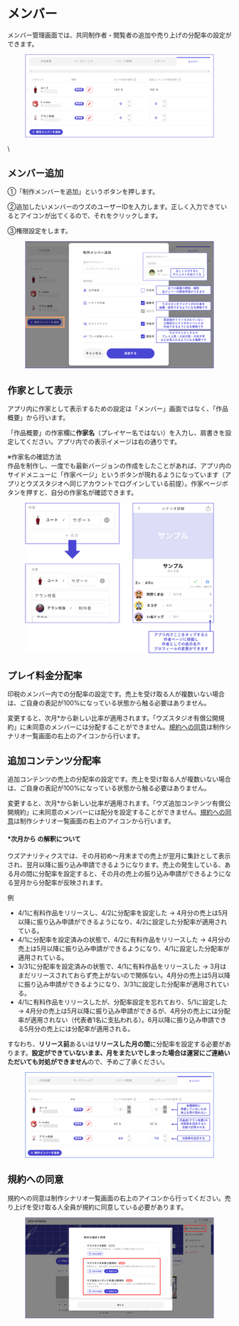 # メンバー

メンバー管理画面では、共同制作者・閲覧者の追加や売り上げの分配率の設定ができます。

<figure><img src="../.gitbook/assets/image (104).png" alt=""><figcaption></figcaption></figure>

\


## メンバー追加

①「制作メンバーを追加」というボタンを押します。

②追加したいメンバーのウズのユーザーIDを入力します。正しく入力できているとアイコンが出てくるので、それをクリックします。

③権限設定をします。

<figure><img src="../.gitbook/assets/image (103).png" alt=""><figcaption></figcaption></figure>



## 作家として表示

アプリ内に作家として表示するための設定は「メンバー」画面ではなく、「作品概要」から行います。

「作品概要」の作家欄に**作家名**（プレイヤー名ではない）を入力し、肩書きを設定してください。アプリ内での表示イメージは右の通りです。

※作家名の確認方法\
作品を制作し、一度でも最新バージョンの作成をしたことがあれば、アプリ内のサイドメニューに「作家ページ」というボタンが現れるようになっています（アプリとウズスタジオへ同じアカウントでログインしている前提）。作家ページボタンを押すと、自分の作家名が確認できます。

<figure><img src="../.gitbook/assets/image (105).png" alt=""><figcaption></figcaption></figure>





## プレイ料金分配率

印税のメンバー内での分配率の設定です。売上を受け取る人が複数いない場合は、ご自身の表記が100%になっている状態から触る必要はありません。

変更すると、次月\*から新しい比率が適用されます。「ウズスタジオ有償公開規約」に未同意のメンバーには分配することができません。[規約への同意](author.md#heno)は制作シナリオ一覧画面の右上のアイコンから行います。





## 追加コンテンツ分配率

追加コンテンツの売上の分配率の設定です。売上を受け取る人が複数いない場合は、ご自身の表記が100%になっている状態から触る必要はありません。

変更すると、次月\*から新しい比率が適用されます。「ウズ追加コンテンツ有償公開規約」に未同意のメンバーには配分を設定することができません。[規約への同意](author.md#heno)は制作シナリオ一覧画面の右上のアイコンから行います。



#### \*次月から の解釈について

ウズアナリティクスでは、その月初め～月末までの売上が翌月に集計として表示され、翌月以降に振り込み申請できるようになります。売上の発生している、ある月の間に分配率を設定すると、その月の売上の振り込み申請ができるようになる翌月から分配率が反映されます。

例

* 4/1に有料作品をリリースし、4/2に分配率を設定した → 4月分の売上は5月以降に振り込み申請ができるようになり、4/2に設定した分配率が適用されている。
* 4/1に分配率を設定済みの状態で、4/2に有料作品をリリースした → 4月分の売上は5月以降に振り込み申請ができるようになり、4/1に設定した分配率が適用されている。
* 3/31に分配率を設定済みの状態で、4/1に有料作品をリリースした → 3月はまだリリースされておらず売上がないので関係ない。4月分の売上は5月以降に振り込み申請ができるようになり、3/31に設定した分配率が適用されている。
* 4/1に有料作品をリリースしたが、分配率設定を忘れており、5/1に設定した → 4月分の売上は5月以降に振り込み申請ができるが、4月分の売上には分配率が適用されない（代表者1名に支払われる）。6月以降に振り込み申請できる5月分の売上には分配率が適用される。



すなわち、**リリース前**あるいは**リリースした月の間**に分配率を設定する必要があります。**設定ができていないまま、月をまたいでしまった場合は運営にご連絡いただいても対処ができません**ので、予めご了承ください。



<figure><img src="../.gitbook/assets/分配率１.png" alt=""><figcaption></figcaption></figure>



## 規約への同意

規約への同意は制作シナリオ一覧画面の右上のアイコンから行ってください。売り上げを受け取る人全員が規約に同意している必要があります。

<figure><img src="../.gitbook/assets/image (102).png" alt=""><figcaption></figcaption></figure>

